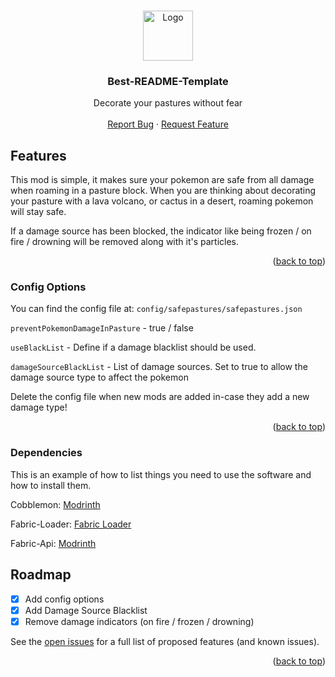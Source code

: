 <!-- Improved compatibility of back to top link: See: https://github.com/othneildrew/Best-README-Template/pull/73 -->
<a id="readme-top"></a>
<!--
*** Thanks for checking out the Best-README-Template. If you have a suggestion
*** that would make this better, please fork the repo and create a pull request
*** or simply open an issue with the tag "enhancement".
*** Don't forget to give the project a star!
*** Thanks again! Now go create something AMAZING! :D
-->



<!-- PROJECT SHIELDS -->
<!--
*** I'm using markdown "reference style" links for readability.
*** Reference links are enclosed in brackets [ ] instead of parentheses ( ).
*** See the bottom of this document for the declaration of the reference variables
*** for contributors-url, forks-url, etc. This is an optional, concise syntax you may use.
*** https://www.markdownguide.org/basic-syntax/#reference-style-links
-->



<!-- PROJECT LOGO -->
<br />
<div align="center">
  <a href="https://github.com/chudders1231/SafePastures/">
    <img src="https://cdn.modrinth.com/data/qpe01spE/7aa6cfd294ab0004d2fd7cbe7878ba54025961b9.png" alt="Logo" width="80" height="80">
  </a>

  <h3 align="center">Best-README-Template</h3>

  <p align="center">
    Decorate your pastures without fear
    <br />
    <br />
    <a href="https://github.com/chudders1231/SafePastures/issues/new?labels=bug&template=bug_report.md">Report Bug</a>
    &middot;
    <a href="https://github.com/chudders1231/SafePastures/issues/new?labels=suggestion&template=feature_request.md">Request Feature</a>
  </p>
</div>



<!-- ABOUT THE PROJECT -->
## Features

This mod is simple, it makes sure your pokemon are safe from all damage when roaming in a pasture block. When you are thinking about decorating your pasture with a lava volcano, or cactus in a desert, roaming pokemon will stay safe.

If a damage source has been blocked, the indicator like being frozen / on fire / drowning will be removed along with it's particles.

<p align="right">(<a href="#readme-top">back to top</a>)</p>


### Config Options

You can find the config file at: `config/safepastures/safepastures.json`

`preventPokemonDamageInPasture` - true / false

`useBlackList` - Define if a damage blacklist should be used.

`damageSourceBlackList` - List of damage sources. Set to true to allow the damage source type to affect the pokemon

Delete the config file when new mods are added in-case they add a new damage type!

<p align="right">(<a href="#readme-top">back to top</a>)</p>

<!-- DEPENDENCIES -->

### Dependencies

This is an example of how to list things you need to use the software and how to install them.

Cobblemon: <a href="https://modrinth.com/mod/cobblemon">Modrinth</a>

Fabric-Loader: <a href="https://fabricmc.net/">Fabric Loader</a>

Fabric-Api: <a href="https://modrinth.com/mod/fabric-api">Modrinth</a>



<!-- ROADMAP -->
## Roadmap

- [x] Add config options
- [x] Add Damage Source Blacklist
- [x] Remove damage indicators (on fire / frozen / drowning)

See the [open issues](https://github.com/chudders1231/SafePastures/issues/) for a full list of proposed features (and known issues).

<p align="right">(<a href="#readme-top">back to top</a>)</p>



<!-- MARKDOWN LINKS & IMAGES -->
<!-- https://www.markdownguide.org/basic-syntax/#reference-style-links -->
[forks-shield]: https://img.shields.io/github/forks/othneildrew/Best-README-Template.svg?style=for-the-badge
[forks-url]: https://github.com/chudders1231/SafePastures/network/members
[stars-shield]: https://img.shields.io/github/stars/othneildrew/Best-README-Template.svg?style=for-the-badge
[stars-url]: https://github.com/chudders1231/SafePastures/stargazers
[issues-shield]: https://img.shields.io/github/issues/othneildrew/Best-README-Template.svg?style=for-the-badge
[issues-url]: https://github.com/chudders1231/SafePastures/issues/
